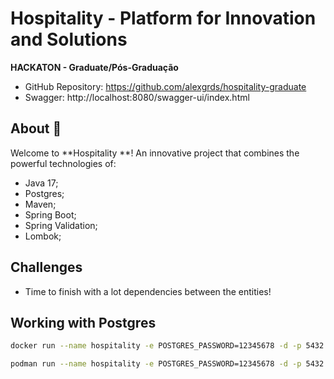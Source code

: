 # Hospitality - Platform for Innovation and Solutions
**HACKATON - Graduate/Pós-Graduação**

* GitHub Repository: https://github.com/alexgrds/hospitality-graduate
* Swagger: http://localhost:8080/swagger-ui/index.html


## About :book:

Welcome to **Hospitality **! An innovative project that combines the powerful technologies of:

* Java 17;
* Postgres;
* Maven;
* Spring Boot;
* Spring Validation;
* Lombok;



## Challenges

* Time to finish with a lot dependencies between the entities!

## Working with Postgres

```bash
docker run --name hospitality -e POSTGRES_PASSWORD=12345678 -d -p 5432:5432 postgres

podman run --name hospitality -e POSTGRES_PASSWORD=12345678 -d -p 5432:5432 postgres
```
